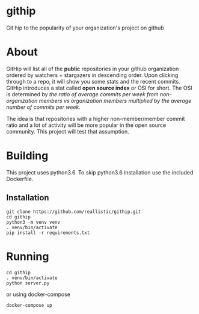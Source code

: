 # githip
Git hip to the popularity of your organization's project on github


# About
GitHip will list all of the **public** repositories in your github organization ordered by watchers + stargazers in descending order.
Upon clicking through to a repo, it will show you some stats and the recent commits.
GitHip introduces a stat called **open source index** or OSI for short.
The OSI is determined by *the ratio of average commits per week from non-organization members vs organization members multiplied by the average number of commits per week*.

The idea is that repositories with a higher non-member/member commit ratio and a lot of activity will be more popular in the open source community.
This project will test that assumption.


# Building
This project uses python3.6.
To skip python3.6 installation use the included Dockerfile.

## Installation
```
git clone https://github.com/reallistic/githip.git
cd githip
python3 -m venv venv
. venv/bin/activate
pip install -r requirements.txt
```

# Running
```
cd githip
. venv/bin/activate
python server.py
```

or using docker-compose

```
docker-compose up
```

